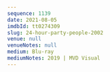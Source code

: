 ```yaml
---
sequence: 1139
date: 2021-08-05
imdbId: tt0274309
slug: 24-hour-party-people-2002
venue: null
venueNotes: null
medium: Blu-ray
mediumNotes: 2019 | MVD Visual
---
```

